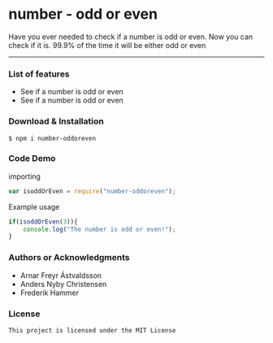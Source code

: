 number - odd or even
=======================================

Have you ever needed to check if a number is odd or even. Now you can check if it is. 99.9% of the time it will be either odd or even
***

### List of features

*   See if a number is odd or even
*   See if a number is odd or even

### Download & Installation

```shell 
$ npm i number-oddoreven
```

### Code Demo

importing
```js
var isoddOrEven = require("number-oddoreven");
```

Example usage
```js
if(isoddOrEven(3)){
    console.log("The number is odd or even!");
}
```





### Authors or Acknowledgments

*   Arnar Freyr Ástvaldsson
*   Anders Nyby Christensen 
*   Frederik Hammer

### License

    This project is licensed under the MIT License